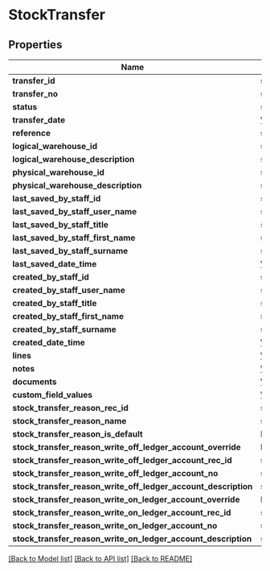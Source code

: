 # StockTransfer

## Properties
Name | Type | Description | Notes
------------ | ------------- | ------------- | -------------
**transfer_id** | **string** |  | [optional] 
**transfer_no** | **string** |  | [optional] 
**status** | **string** |  | [optional] 
**transfer_date** | [**\DateTime**](\DateTime.md) |  | [optional] 
**reference** | **string** |  | [optional] 
**logical_warehouse_id** | **string** |  | [optional] 
**logical_warehouse_description** | **string** |  | [optional] 
**physical_warehouse_id** | **string** |  | [optional] 
**physical_warehouse_description** | **string** |  | [optional] 
**last_saved_by_staff_id** | **string** |  | [optional] 
**last_saved_by_staff_user_name** | **string** |  | [optional] 
**last_saved_by_staff_title** | **string** |  | [optional] 
**last_saved_by_staff_first_name** | **string** |  | [optional] 
**last_saved_by_staff_surname** | **string** |  | [optional] 
**last_saved_date_time** | [**\DateTime**](\DateTime.md) |  | [optional] 
**created_by_staff_id** | **string** |  | [optional] 
**created_by_staff_user_name** | **string** |  | [optional] 
**created_by_staff_title** | **string** |  | [optional] 
**created_by_staff_first_name** | **string** |  | [optional] 
**created_by_staff_surname** | **string** |  | [optional] 
**created_date_time** | [**\DateTime**](\DateTime.md) |  | [optional] 
**lines** | [**\Jiwa\JiwaModel\StockTransferLine[]**](StockTransferLine.md) |  | [optional] 
**notes** | [**\Jiwa\JiwaModel\Note[]**](Note.md) |  | [optional] 
**documents** | [**\Jiwa\JiwaModel\Document[]**](Document.md) |  | [optional] 
**custom_field_values** | [**\Jiwa\JiwaModel\CustomFieldValue[]**](CustomFieldValue.md) |  | [optional] 
**stock_transfer_reason_rec_id** | **string** |  | [optional] 
**stock_transfer_reason_name** | **string** |  | [optional] 
**stock_transfer_reason_is_default** | **bool** |  | [optional] 
**stock_transfer_reason_write_off_ledger_account_override** | **bool** |  | [optional] 
**stock_transfer_reason_write_off_ledger_account_rec_id** | **string** |  | [optional] 
**stock_transfer_reason_write_off_ledger_account_no** | **string** |  | [optional] 
**stock_transfer_reason_write_off_ledger_account_description** | **string** |  | [optional] 
**stock_transfer_reason_write_on_ledger_account_override** | **bool** |  | [optional] 
**stock_transfer_reason_write_on_ledger_account_rec_id** | **string** |  | [optional] 
**stock_transfer_reason_write_on_ledger_account_no** | **string** |  | [optional] 
**stock_transfer_reason_write_on_ledger_account_description** | **string** |  | [optional] 

[[Back to Model list]](../README.md#documentation-for-models) [[Back to API list]](../README.md#documentation-for-api-endpoints) [[Back to README]](../README.md)


